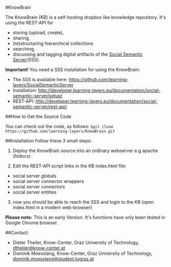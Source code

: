 #KnowBrain

The KnowBrain (KB) is a self-hosting dropbox like knowledge repository. 
It's using the REST-API for 
- storing (upload, create), 
- sharing,
- (re)structuring hierarchical collections
- searching,
- discussing 
and tagging digital artifacts of the [Social Semantic Server](http://ceur-ws.org/Vol-1026/paper11.pdf)(SSS). 

**Important!**
You need a SSS installation for using the KnowBrain:
- The SSS is available here: https://github.com/learning-layers/SocialSemanticServer
- Installation: http://developer.learning-layers.eu/documentation/social-semantic-server/setup/
- REST-API: http://developer.learning-layers.eu/documentation/social-semantic-server/rest-api/

##How to Get the Source Code

You can check out the code, as follows:
`$git clone https://github.com/learning-layers/KnowBrain.git`

##Installation
Follow these 3 small steps:

1) Deploy the KnowBrain source into an ordinary webserver e.g apache (htdocs) 

2) Edit the REST-API script links in the KB index.html file:

* social server globals
* social server connector wrappers
* social server connectors
* social server entities

3) now you should be able to reach the SSS and login to the KB (open index.html in a modern web-browser)

**Please note:** 
This is an early Version. It's functions have only been tested in Google Chrome browser.

##Contact:
* Dieter Theiler, Know-Center, Graz University of Technology, dtheiler@know-center.at
* Dominik Moesslang, Know-Center, Graz University of Technology, dominik.moesslang@student.tugraz.at

